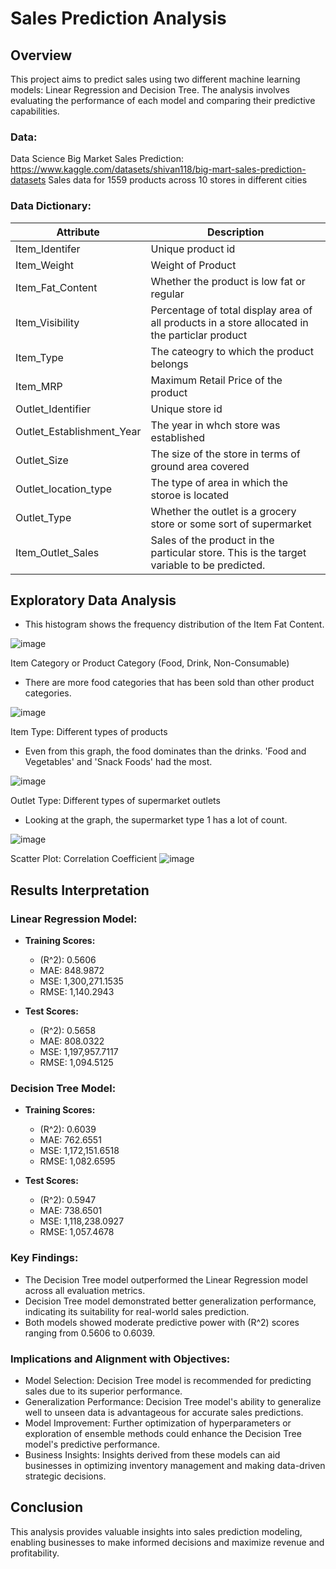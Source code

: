 # Sales Prediction Analysis

## Overview
This project aims to predict sales using two different machine learning models: Linear Regression and Decision Tree. The analysis involves evaluating the performance of each model and comparing their predictive capabilities.


### Data:
Data Science Big Market Sales Prediction: https://www.kaggle.com/datasets/shivan118/big-mart-sales-prediction-datasets
Sales data for 1559 products across 10 stores in different cities

### **Data Dictionary:**

**Attribute** | **Description**  
--- | ---
Item_Identifer | Unique product id
Item_Weight | Weight of Product
Item_Fat_Content | Whether the product is low fat or regular 
Item_Visibility  | Percentage of total display area of all products in a store allocated in the particlar product
Item_Type | The cateogry to which the product belongs
Item_MRP | Maximum Retail Price of the product
Outlet_Identifier | Unique store id
Outlet_Establishment_Year | The year in whch store was established
Outlet_Size | The size of the store in terms of ground area covered
Outlet_location_type | The type of area in which the storoe is located
Outlet_Type | Whether the outlet is a grocery store or some sort of supermarket
Item_Outlet_Sales | Sales of the product in the particular store. This is the target variable to be predicted. 

## Exploratory Data Analysis
- This histogram shows the frequency distribution of the Item Fat Content.  

![image](https://user-images.githubusercontent.com/74616874/216893168-1b8e8740-da89-46a7-aa77-dbdf2b8ecb4e.png)

Item Category or Product Category (Food, Drink, Non-Consumable)
- There are more food categories that has been sold than other product categories. 

![image](https://user-images.githubusercontent.com/74616874/216893892-e5d2996a-4b85-47ab-b964-a053fd276715.png)


Item Type: Different types of products
- Even from this graph, the food dominates than the drinks. 'Food and Vegetables' and 'Snack Foods' had the most. 

![image](https://user-images.githubusercontent.com/74616874/216894271-67f099a8-fc99-4939-a3b2-6c995fcc744f.png)


Outlet Type: Different types of supermarket outlets
- Looking at the graph, the supermarket type 1 has a lot of count. 

![image](https://user-images.githubusercontent.com/74616874/216894757-aa8cb43f-2e0d-4323-a7b4-229a906cd1aa.png)



Scatter Plot: Correlation Coefficient
![image](https://user-images.githubusercontent.com/74616874/216895650-8c19b281-39df-4cdf-8250-3041cd243e9b.png)


## Results Interpretation
### Linear Regression Model:
- **Training Scores:**
  - \(R^2\): 0.5606
  - MAE: 848.9872
  - MSE: 1,300,271.1535
  - RMSE: 1,140.2943

- **Test Scores:**
  - \(R^2\): 0.5658
  - MAE: 808.0322
  - MSE: 1,197,957.7117
  - RMSE: 1,094.5125
    
### Decision Tree Model:

- **Training Scores:**
  - \(R^2\): 0.6039
  - MAE: 762.6551
  - MSE: 1,172,151.6518
  - RMSE: 1,082.6595

- **Test Scores:**
  - \(R^2\): 0.5947
  - MAE: 738.6501
  - MSE: 1,118,238.0927
  - RMSE: 1,057.4678


### Key Findings:

- The Decision Tree model outperformed the Linear Regression model across all evaluation metrics.
- Decision Tree model demonstrated better generalization performance, indicating its suitability for real-world sales prediction.
- Both models showed moderate predictive power with \(R^2\) scores ranging from 0.5606 to 0.6039.

### Implications and Alignment with Objectives:

- Model Selection: Decision Tree model is recommended for predicting sales due to its superior performance.
- Generalization Performance: Decision Tree model's ability to generalize well to unseen data is advantageous for accurate sales predictions.
- Model Improvement: Further optimization of hyperparameters or exploration of ensemble methods could enhance the Decision Tree model's predictive performance.
- Business Insights: Insights derived from these models can aid businesses in optimizing inventory management and making data-driven strategic decisions.

## Conclusion

This analysis provides valuable insights into sales prediction modeling, enabling businesses to make informed decisions and maximize revenue and profitability.
